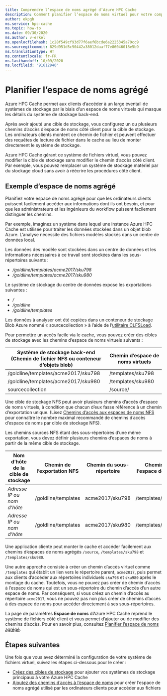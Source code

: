```yaml
---
title: Comprendre l’espace de noms agrégé d’Azure HPC Cache
description: Comment planifier l’espace de noms virtuel pour votre compte Azure HPC Cache
author: ekpgh
ms.service: hpc-cache
ms.topic: how-to
ms.date: 09/30/2020
ms.author: v-erkel
ms.openlocfilehash: 1c28f549cf93d77f6aef6bcde6a2225345a79cc9
ms.sourcegitcommit: 829d951d5c90442a38012daaf77e86046018e5b9
ms.translationtype: HT
ms.contentlocale: fr-FR
ms.lasthandoff: 10/09/2020
ms.locfileid: "91612946"
---
```

# <a name="plan-the-aggregated-namespace"></a>Planifier l’espace de noms agrégé

Azure HPC Cache permet aux clients d’accéder à un large éventail de systèmes de stockage par le biais d’un espace de noms virtuels qui masque les détails du système de stockage back-end.

Après avoir ajouté une cible de stockage, vous configurez un ou plusieurs chemins d’accès d’espace de noms côté client pour la cible de stockage. Les ordinateurs clients montent ce chemin de fichier et peuvent effectuer des requêtes de lecture de fichier dans le cache au lieu de monter directement le système de stockage.

Azure HPC Cache gérant ce système de fichiers virtuel, vous pouvez modifier la cible de stockage sans modifier le chemin d’accès côté client. Par exemple, vous pouvez remplacer un système de stockage matériel par du stockage cloud sans avoir à réécrire les procédures côté client.

## <a name="aggregated-namespace-example"></a>Exemple d’espace de noms agrégé

Planifiez votre espace de noms agrégé pour que les ordinateurs clients puissent facilement accéder aux informations dont ils ont besoin, et pour que les administrateurs et les ingénieurs du workflow puissent facilement distinguer les chemins.

Par exemple, imaginez un système dans lequel une instance Azure HPC Cache est utilisée pour traiter les données stockées dans un objet blob Azure. L’analyse nécessite des fichiers modèles stockés dans un centre de données local.

Les données des modèle sont stockées dans un centre de données et les informations nécessaires à ce travail sont stockées dans les sous-répertoires suivants :

* */goldline/templates/acme2017/sku798*
* */goldline/templates/acme2017/sku980*

Le système de stockage du centre de données expose les exportations suivantes :

* */*
* */goldline*
* */goldline/templates*

Les données à analyser ont été copiées dans un conteneur de stockage Blob Azure nommé « sourcecollection » à l’aide de l’[utilitaire CLFSLoad](hpc-cache-ingest.md#pre-load-data-in-blob-storage-with-clfsload).

Pour permettre un accès facile via le cache, vous pouvez créer des cibles de stockage avec les chemins d’espace de noms virtuels suivants :

| Système de stockage back-end <br/> (Chemin de fichier NFS ou conteneur d’objets blob) | Chemin d’espace de noms virtuels |
|-----------------------------------------|------------------------|
| /goldline/templates/acme2017/sku798     | /templates/sku798      |
| /goldline/templates/acme2017/sku980     | /templates/sku980      |
| sourcecollection                        | /source/               |

Une cible de stockage NFS peut avoir plusieurs chemins d’accès d’espace de noms virtuels, à condition que chacun d’eux fasse référence à un chemin d’exportation unique. (Lisez [Chemins d’accès aux espaces de noms NFS](add-namespace-paths.md#nfs-namespace-paths) pour connaître le nombre maximal recommandé de chemins d’accès d’espace de noms par cible de stockage NFS).

Les chemins sources NFS étant des sous-répertoires d’une même exportation, vous devez définir plusieurs chemins d’espaces de noms à partir de la même cible de stockage.

| Nom d’hôte de la cible de stockage  | Chemin de l’exportation NFS     | Chemin du sous-répertoire | Chemin de l’espace de noms    |
|--------------------------|---------------------|-------------------|-------------------|
| *Adresse IP ou nom d’hôte* | /goldline/templates | acme2017/sku798   | /templates/sku798 |
| *Adresse IP ou nom d’hôte* | /goldline/templates | acme2017/sku980   | /templates/sku980 |

Une application cliente peut monter le cache et accéder facilement aux chemins d’espaces de noms agrégés ``/source``, ``/templates/sku798`` et ``/templates/sku980``.

Une autre approche consiste à créer un chemin d’accès virtuel comme `/templates` qui établit un lien vers le répertoire parent, `acme2017`, puis permet aux clients d’accéder aux répertoires individuels `sku798` et `sku980` après le montage du cache. Toutefois, vous ne pouvez pas créer de chemin d’accès à l’espace de noms qui est un sous-répertoire du chemin d’accès d’un autre espace de noms. Par conséquent, si vous créez un chemin d’accès au répertoire `acme2017`, vous ne pouvez pas non plus créer de chemins d’accès à des espace de noms pour accéder directement à ses sous-répertoires.

La page de paramètres **Espace de noms** d’Azure HPC Cache reprend le système de fichiers côté client et vous permet d’ajouter ou de modifier des chemins d’accès. Pour en savoir plus, consultez [Planifier l’espace de noms agrégé](add-namespace-paths.md).

## <a name="next-steps"></a>Étapes suivantes

Une fois que vous avez déterminé la configuration de votre système de fichiers virtuel, suivez les étapes ci-dessous pour le créer :

* [Créez des cibles de stockage](hpc-cache-add-storage.md) pour ajouter vos systèmes de stockage principaux à votre Azure HPC Cache
* [Ajoutez des chemins d’accès à l’espace de noms](add-namespace-paths.md) pour créer l’espace de noms agrégé utilisé par les ordinateurs clients pour accéder aux fichiers
